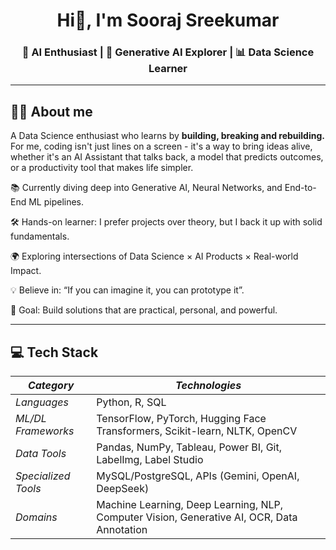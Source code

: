 <h1 align="center">Hi👋, I'm Sooraj Sreekumar</h1>
<h3 align="center">🚀 AI Enthusiast | 🤖 Generative AI Explorer | 📊 Data Science Learner</h3>

___

## 🤖💡 About me
A Data Science enthusiast who learns by **building, breaking and rebuilding.**
For me, coding isn't just lines on a screen - it's a way to bring ideas alive, whether it's an AI Assistant that talks back, 
a model that predicts outcomes, or a productivity tool that makes life simpler.

📚 Currently diving deep into Generative AI, Neural Networks, and End-to-End ML pipelines.

🛠 Hands-on learner: I prefer projects over theory, but I back it up with solid fundamentals.

🌍 Exploring intersections of Data Science × AI Products × Real-world Impact.

💡 Believe in: “If you can imagine it, you can prototype it”.

🎯 Goal: Build solutions that are practical, personal, and powerful.

___

## 💻 Tech Stack


| *Category*         | *Technologies*                                                                 |
|-----------------------|----------------------------------------------------------------------------------|
| *Languages*         | Python, R, SQL                                                                  |
| *ML/DL Frameworks*  | TensorFlow, PyTorch, Hugging Face Transformers, Scikit-learn, NLTK, OpenCV       |
| *Data Tools*        | Pandas, NumPy, Tableau, Power BI, Git, LabelImg, Label Studio                    |
| *Specialized Tools* | MySQL/PostgreSQL, APIs (Gemini, OpenAI, DeepSeek)                       |
| *Domains*           | Machine Learning, Deep Learning, NLP, Computer Vision, Generative AI, OCR, Data Annotation |


